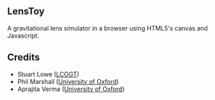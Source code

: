 LensToy
-------

A gravitational lens simulator in a browser using HTML5's canvas and Javascript.


Credits
-------

* Stuart Lowe ([LCOGT](http://lcogt.net/))
* Phil Marshall ([University of Oxford](http://www2.physics.ox.ac.uk/research/astrophysics))
* Aprajita Verma ([University of Oxford](http://www2.physics.ox.ac.uk/research/astrophysics))